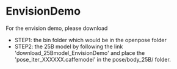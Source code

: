 # EnvisionDemo
For the envision demo, please download 

* STEP1: the bin folder which would be in the openpose folder
* STEP2: the 25B model by following the link 'download_25Bmodel_EnvisionDemo' and place the 'pose_iter_XXXXXX.caffemodel' in the pose/body_25B/ folder.

 
